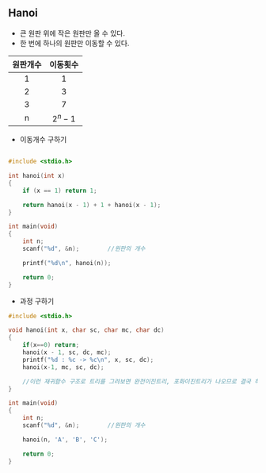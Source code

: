 Hanoi
----------

- 큰 원판 위에 작은 원판만 올 수 있다.
- 한 번에 하나의 원판만 이동할 수 있다.

| 원판개수 |  이동횟수
|    :-:        |   :-:
|     1        |    1
|     2        |    3
|    3         |    7
|    n         |    $2^n - 1$

- 이동개수 구하기
```c

#include <stdio.h>

int hanoi(int x)
{
    if (x == 1) return 1;

    return hanoi(x - 1) + 1 + hanoi(x - 1);
}

int main(void)
{
    int n;
    scanf("%d", &n);        //원판의 개수

    printf("%d\n", hanoi(n));

    return 0;
}
```

- 과정 구하기

```c
#include <stdio.h>

void hanoi(int x, char sc, char mc, char dc)
{
    if(x==0) return;
    hanoi(x - 1, sc, dc, mc);
    printf("%d : %c -> %c\n", x, sc, dc);
    hanoi(x-1, mc, sc, dc);

    //이런 재귀함수 구조로 트리를 그려보면 완전이진트리, 포화이진트리가 나오므로 결국 하노이의 탑 이동 횟수는 2^n - 1가 된다.
}

int main(void)
{
    int n;
    scanf("%d", &n);        //원판의 개수

    hanoi(n, 'A', 'B', 'C');

    return 0;
}
```